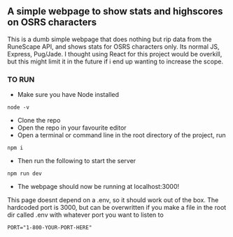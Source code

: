 <h2>A simple webpage to show stats and highscores on OSRS characters</h2>
<p>This is a dumb simple webpage that does nothing but rip data from the RuneScape API, and shows stats for OSRS characters only.
Its normal JS, Express, Pug/Jade. I thought using React for this project would be overkill, but this might limit it in the future
if i end up wanting to increase the scope.</p>

<h3>TO RUN</h3>

* Make sure you have Node installed<br>

```shell
node -v
```
* Clone the repo<br>
* Open the repo in your favourite editor<br>
* Open a terminal or command line in the root directory of the project, run

```shell
npm i
```
* Then run the following to start the server

```shell
npm run dev
```
* The webpage should now be running at localhost:3000!

<p>This page doesnt depend on a .env, so it should work out of the box. The hardcoded port is 3000, but can be overwritten if you make a file in the root dir called .env with whatever port you want to listen to</p>

```env
PORT="1-800-YOUR-PORT-HERE"
```
